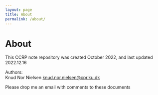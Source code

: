 ```yaml
---
layout: page
title: About
permalink: /about/
---
```

# About

This CCRP note repository was created October 2022, and last updated 2022.12.16

Authors: 	
    Knud Nor Nielsen 
    knud.nor.nielsen@cpr.ku.dk 

Please drop me an email with comments to these documents